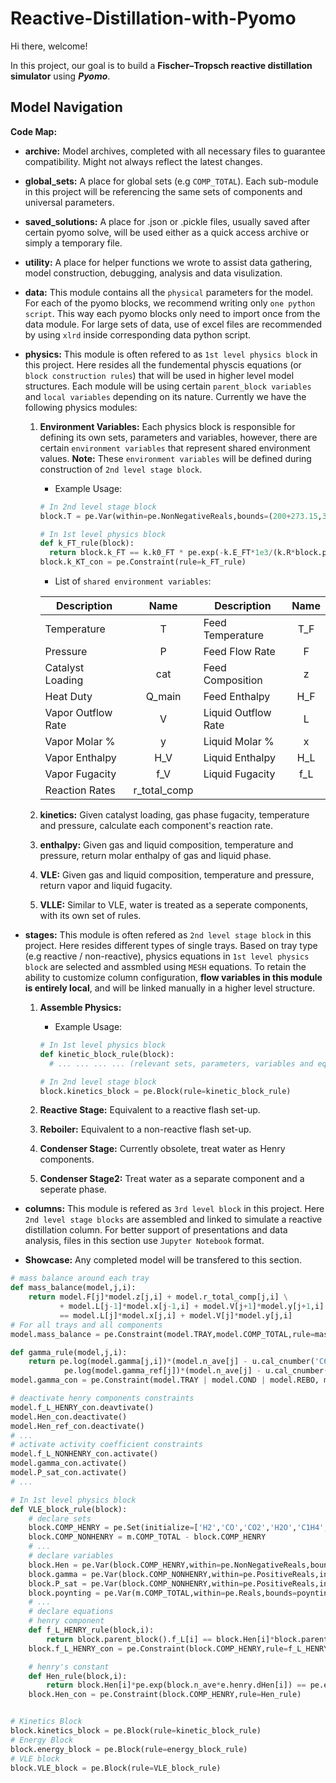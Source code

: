# Reactive-Distillation-with-Pyomo
Hi there, welcome!

In this project, our goal is to build a **Fischer–Tropsch reactive distillation simulator** using **_Pyomo_**.

## Model Navigation
**Code Map:**
* **archive:** Model archives, completed with all necessary files to guarantee compatibility. Might not always reflect the latest changes.
* **global_sets:** A place for global sets (e.g `COMP_TOTAL`). Each sub-module in this project will be referencing the same sets of components and universal parameters.
* **saved_solutions:** A place for .json or .pickle files, usually saved after certain pyomo solve, will be used either as a quick access archive or simply a temporary file.
* **utility:** A place for helper functions we wrote to assist data gathering, model construction, debugging, analysis and data visulization.
* **data:** This module contains all the `physical` parameters for the model. For each of the pyomo blocks, we recommend writing only `one python script`. This way each pyomo blocks only need to import once from the data module. For large sets of data, use of excel files are recommended by using `xlrd` inside corresponding data python script.

* **physics:** This module is often refered to as `1st level physics block` in this project. Here resides all the fundemental physcis equations (or `block construction rules`) that will be used in higher level model structures. Each module will be using certain `parent_block variables` and `local variables` depending on its nature. Currently we have the following physics modules:
  1. **Environment Variables:** Each physics block is responsible for defining its own sets, parameters and variables, however, there are certain `environment variables` that represent shared environment values. **Note:** These `environment variables` will be defined during construction of `2nd level stage block`.
      * Example Usage:  

      ```python
      # In 2nd level stage block
      block.T = pe.Var(within=pe.NonNegativeReals,bounds=(200+273.15,300+273.15)) # K

      # In 1st level physics block
      def k_FT_rule(block):
        return block.k_FT == k.k0_FT * pe.exp(-k.E_FT*1e3/(k.R*block.parent_block().T))
      block.k_KT_con = pe.Constraint(rule=k_FT_rule)
      ```

      * List of `shared environment variables`:

      | Description | Name | Description | Name |
      | --- | :---: | --- | :---: |
      | Temperature | T | Feed Temperature | T_F |
      | Pressure | P | Feed Flow Rate| F |
      | Catalyst Loading | cat| Feed Composition | z |
      | Heat Duty | Q_main | Feed Enthalpy | H_F |
      | Vapor Outflow Rate | V | Liquid Outflow Rate | L |
      | Vapor Molar % | y | Liquid Molar % | x |
      | Vapor Enthalpy | H_V | Liquid Enthalpy | H_L |
      | Vapor Fugacity | f_V | Liquid Fugacity | f_L |
      | Reaction Rates | r_total_comp |


  2. **kinetics:** Given catalyst loading, gas phase fugacity, temperature and pressure, calculate each component's reaction rate.
  3. **enthalpy:** Given gas and liquid composition, temperature and pressure, return molar enthalpy of gas and liquid phase.
  4. **VLE:** Given gas and liquid composition, temperature and pressure, return vapor and liquid fugacity.
  5. **VLLE:** Similar to VLE, water is treated as a seperate components, with its own set of rules.


* **stages:** This module is often refered as `2nd level stage block` in this project. Here resides different types of single trays. Based on tray type (e.g reactive / non-reactive), physics equations in `1st level physics block` are selected and assmbled using `MESH` equations. To retain the ability to customize column configuration, **flow variables in this module is entirely local**, and will be linked manually in a higher level structure.
  1. **Assemble Physics:**
      * Example Usage:  

      ```python
      # In 1st level physics block
      def kinetic_block_rule(block):
        # ... ... ... ... (relevant sets, parameters, variables and equations)

      # In 2nd level stage block
      block.kinetics_block = pe.Block(rule=kinetic_block_rule)
      ```
  2. **Reactive Stage:** Equivalent to a reactive flash set-up.
  3. **Reboiler:** Equivalent to a non-reactive flash set-up.
  4. **Condenser Stage:** Currently obsolete, treat water as Henry components.
  5. **Condenser Stage2:** Treat water as a separate component and a seperate phase.

* **columns:** This module is refered as `3rd level block` in this project. Here `2nd level stage blocks` are assembled and linked to simulate a reactive distillation column. For better support of presentations and data analysis, files in this section use  `Jupyter Notebook` format.

* **Showcase:** Any completed model will be transfered to this section.


```python
# mass balance around each tray
def mass_balance(model,j,i):
    return model.F[j]*model.z[j,i] + model.r_total_comp[j,i] \
           + model.L[j-1]*model.x[j-1,i] + model.V[j+1]*model.y[j+1,i]
           == model.L[j]*model.x[j,i] + model.V[j]*model.y[j,i]
# For all trays and all components
model.mass_balance = pe.Constraint(model.TRAY,model.COMP_TOTAL,rule=mass_balance)
```

```python
def gamma_rule(model,j,i):
    return pe.log(model.gamma[j,i])*(model.n_ave[j] - u.cal_cnumber('C6H14')) == \
            pe.log(model.gamma_ref[j])*(model.n_ave[j] - u.cal_cnumber(i))
model.gamma_con = pe.Constraint(model.TRAY | model.COND | model.REBO, model.COMP_NONHENRY,rule=gamma_rule)
```


```python
# deactivate henry components constraints
model.f_L_HENRY_con.deavtivate()
model.Hen_con.deactivate()
model.Hen_ref_con.deactivate()
# ...
# activate activity coefficient constraints
model.f_L_NONHENRY_con.activate()
model.gamma_con.activate()
model.P_sat_con.activate()
# ...
```
```python
# In 1st level physics block
def VLE_block_rule(block):
    # declare sets
    block.COMP_HENRY = pe.Set(initialize=['H2','CO','CO2','H2O','C1H4','C2H6','C3H8','C2H4','C3H6'])
    block.COMP_NONHENRY = m.COMP_TOTAL - block.COMP_HENRY
    # ...    
    # declare variables
    block.Hen = pe.Var(block.COMP_HENRY,within=pe.NonNegativeReals,bounds=Hen_bounds)  # Bar
    block.gamma = pe.Var(block.COMP_NONHENRY,within=pe.PositiveReals,initialize=0.1,bounds=gamma_bounds)
    block.P_sat = pe.Var(block.COMP_NONHENRY,within=pe.PositiveReals,initialize=1e-10,bounds=P_sat_bounds)  # Bar
    block.poynting = pe.Var(m.COMP_TOTAL,within=pe.Reals,bounds=poynting_bounds)
    # ...
    # declare equations
    # henry component
    def f_L_HENRY_rule(block,i):
        return block.parent_block().f_L[i] == block.Hen[i]*block.parent_block().x[i]*block.poynting[i]
    block.f_L_HENRY_con = pe.Constraint(block.COMP_HENRY,rule=f_L_HENRY_rule)

    # henry's constant
    def Hen_rule(block,i):
        return block.Hen[i]*pe.exp(block.n_ave*e.henry.dHen[i]) == pe.exp(block.Hen0[i])
    block.Hen_con = pe.Constraint(block.COMP_HENRY,rule=Hen_rule)


# Kinetics Block
block.kinetics_block = pe.Block(rule=kinetic_block_rule)
# Energy Block
block.energy_block = pe.Block(rule=energy_block_rule)
# VLE block
block.VLE_block = pe.Block(rule=VLE_block_rule)
```
